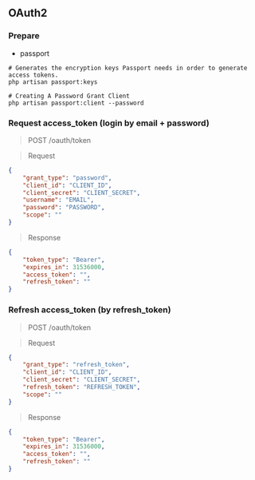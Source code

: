 OAuth2
---

### Prepare
+ passport
```shell
# Generates the encryption keys Passport needs in order to generate access tokens.
php artisan passport:keys

# Creating A Password Grant Client
php artisan passport:client --password
```

### Request access_token (login by email + password) 
> POST /oauth/token

> Request
```json
{
    "grant_type": "password",
    "client_id": "CLIENT_ID",
    "client_secret": "CLIENT_SECRET",
    "username": "EMAIL",
    "password": "PASSWORD",
    "scope": ""
}
```

> Response
```json
{
    "token_type": "Bearer",
    "expires_in": 31536000,
    "access_token": "",
    "refresh_token": ""
}
```

### Refresh access_token (by refresh_token)
> POST /oauth/token

> Request
```json
{
    "grant_type": "refresh_token",
    "client_id": "CLIENT_ID",
    "client_secret": "CLIENT_SECRET",
    "refresh_token": "REFRESH_TOKEN",
    "scope": ""
}
```

> Response
```json
{
    "token_type": "Bearer",
    "expires_in": 31536000,
    "access_token": "",
    "refresh_token": ""
}
```
